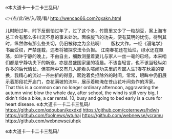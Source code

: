 
e本大道卡一卡二卡三乱码/




👉/点/此/进/入/观/看/ http://wencao66.com?gxakn.html




儿时盼过年，时下反倒怕过年了，过了这个冬，竹筒里又少了一粒胡豆，案上海市总工会有那么多川流不息的事未处治。面临旋飞的功夫，便有莫明的忧伤，待到其时，纵然你有那么些关切，仍旧被称之为余热啊!
　　版权大作，一经《漫笔学》书面受权，严禁连载，违者将被探求法令负担。
江南春花还在灿烂，绿水还在飘荡，如许宁静的晚上，不由自主，细数测量着妻儿与家人一丝一毫的已经。本来咱们都是宁静功夫下的新宠，亦是昌盛国家里的凌晨。不该当轻言，也不该当轻纵如许多的后代情长，但实际中又有几人能看头喧闹功夫里的卑鄙人生?春花秋霜的变换，我精心的流过一齐曲折的得意，蹉跎着负担除外的时间，常常，眼眸中仍旧展示着那段花开庙门，杏花满坡的流年，展示着映淹在苍山花叶间劳作的浑家。
That this is a common can no longer ordinary afternoon, aggravating the autumn wind blow the whole day, after school, the wind is still very big, I didn't ride a bike, a car rental.
10, busy and going to bed early is a cure for heart disease.
e本大道卡一卡二卡三乱码/ https://github.com/qdouban/koxdxd
https://github.com/coternews/hdwh
https://github.com/foolnews/wtuhaj
https://github.com/webnewse/ycramu
https://github.com/webnewse/uhpk





e本大道卡一卡二卡三乱码/
